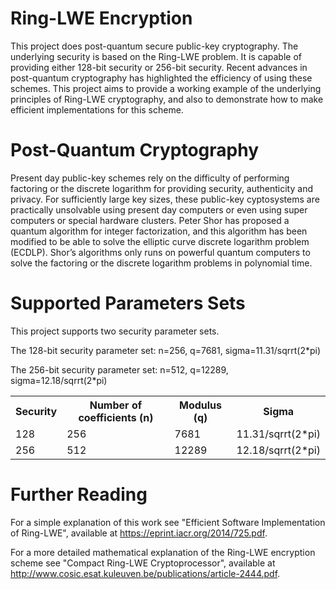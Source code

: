 Ring-LWE Encryption
========
This project does post-quantum secure public-key cryptography. The underlying security is based on the Ring-LWE problem. It is capable of providing either 128-bit security or 256-bit security. Recent advances in post-quantum cryptography has highlighted the efficiency of using these schemes. This project aims to provide a working example of the underlying principles of Ring-LWE cryptography, and also to demonstrate how to make efficient implementations for this scheme.

Post-Quantum Cryptography
=========
Present day public-key schemes rely on the difficulty of performing factoring or the discrete logarithm for providing security, authenticity and privacy. For sufficiently large key sizes, these public-key cyptosystems are practically unsolvable
using present day computers or even using super computers or special hardware clusters. Peter Shor has proposed a quantum algorithm for integer factorization, and this algorithm has been modified to be able to solve the elliptic curve discrete logarithm problem (ECDLP). Shor’s algorithms only runs on powerful quantum computers to solve the factoring or the discrete logarithm problems in polynomial time.

Supported Parameters Sets
==========
This project supports two security parameter sets.

The 128-bit security parameter set: n=256, q=7681, sigma=11.31/sqrrt(2*pi)

The 256-bit security parameter set: n=512, q=12289, sigma=12.18/sqrrt(2*pi)

<table>
    <tr>
        <th>Security</th>
	<th>Number of coefficients (n)</th>
	<th>Modulus (q)</th>
	<th>Sigma</th>
    </tr>
    <tr>
	<td>128</td>
	<td>256</td>
	<td>7681</td>
	<td>11.31/sqrrt(2*pi)</td>
    </tr>
    <tr>
	<td>256</td>
	<td>512</td>
	<td>12289</td>
	<td>12.18/sqrrt(2*pi)</td>
    </tr>
</table>

Further Reading
==========
For a simple explanation of this work see "Efficient Software Implementation of Ring-LWE", available at https://eprint.iacr.org/2014/725.pdf. 

For a more detailed mathematical explanation of the Ring-LWE encryption scheme see "Compact Ring-LWE Cryptoprocessor", available at http://www.cosic.esat.kuleuven.be/publications/article-2444.pdf.
